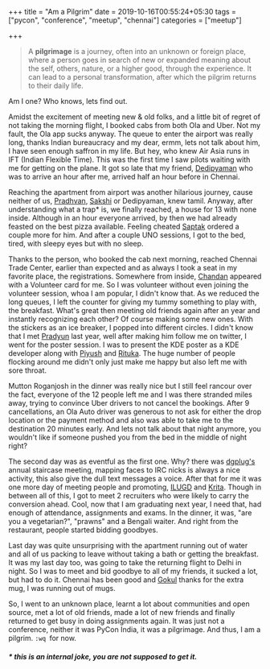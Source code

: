 +++
title = "Am a Pilgrim"
date = 2019-10-16T00:55:24+05:30
tags = ["pycon", "conference", "meetup", "chennai"]
categories = ["meetup"]

+++

> A **pilgrimage** is a journey, often into an unknown or foreign place, where a person goes in search of new or expanded meaning about the self, others, nature, or a higher good, through the experience. It can lead to a personal transformation, after which the pilgrim returns to their daily life.

Am I one? Who knows, lets find out.

Amidst the excitement of meeting new & old folks, and a little bit of regret of not taking the morning flight, I booked cabs from both Ola and Uber. Not my fault, the Ola app sucks anyway. The queue to enter the airport was really long, thanks Indian bureaucracy and my dear, ermm, lets not talk about him, I have seen enough saffron in my life. But hey, who knew Air Asia runs in IFT (Indian Flexible Time). This was the first time I saw pilots waiting with me for getting on the plane. It got so late that my friend, [Dedipyaman](https://twitter.com/2DSharp) who was to arrive an hour after me, arrived half an hour before in Chennai.

Reaching the apartment from airport was another hilarious journey, cause neither of us, [Pradhvan](https://twitter.com/BishtPradhvan), [Sakshi](https://twitter.com/sakshisangwan04) or Dedipyaman, knew tamil. Anyway, after understanding what a trap* is, we finally reached, a house for 13 with none inside. Although in an hour everyone arrived, by then we had already feasted on the best pizza available. Feeling cheated [Saptak](https://twitter.com/Saptak013) ordered a couple more for him. And after a couple UNO sessions, I got to the bed, tired, with sleepy eyes but with no sleep.

Thanks to the person, who booked the cab next morning, reached Chennai Trade Center, earlier than expected and as always I took a seat in my favorite place, the registrations. Somewhere from inside, [Chandan](https://twitter.com/raukadah) appeared with a Volunteer card for me. So I was volunteer without even joining the volunteer session, whoa I am popular, I didn't know that. As we reduced the long queues, I left the counter for giving my tummy something to play with, the breakfast. What's great then meeting old friends again after an year and instantly recognizing each other? Of course making some new ones. With the stickers as an ice breaker, I popped into different circles. I didn't know that I met [Pradyun](https://twitter.com/pradyunsg) last year, well after making him follow me on twitter, I went for the poster session. I was to present the KDE poster as a KDE developer along with [Piyush](https://twitter.com/brute4s99) and [Rituka](https://twitter.com/orepoala). The huge number of people flocking around me didn't only just make me happy but also left me with sore throat.

Mutton Roganjosh in the dinner was really nice but I still feel rancour over the fact, everyone of the 12 people left me and I was there stranded miles away, trying to convince Uber drivers to not cancel the bookings. After 9 cancellations, an Ola Auto driver was generous to not ask for either the drop location or the payment method and also was able to take me to the destination 20 minutes early. And lets not talk about that night anymore, you wouldn't like if someone pushed you from the bed in the middle of night right?

The second day was as eventful as the first one. Why? there was [dgplug's](https://dgplug.org/archive/) annual staircase meeting, mapping faces to IRC nicks is always a nice activity, this also give the dull text messages a voice. After that for me it was one more day of meeting people and promoting, [ILUGD](https://www.linuxdelhi.org/) and [Krita](https://www.linuxdelhi.org/). Though in between all of this, I got to meet 2 recruiters who were likely to carry the conversion ahead. Cool, now that I am graduating next year, I need that, had enough of attendance, assignments and exams. In the dinner, it was, "are you a vegetarian?", "prawns" and a Bengali waiter. And right from the restaurant, people started bidding goodbyes.

Last day was quite unsurprising with the apartment running out of water and all of us packing to leave without taking a bath or getting the breakfast. It was my last day too, was going to take the returning flight to Delhi in night. So I was to meet and bid goodbye to all of my friends, it sucked a lot, but had to do it. Chennai has been good and [Gokul](https://twitter.com/gokul0369) thanks for the extra mug, I was running out of mugs.

So, I went to an unknown place, learnt a lot about communities and open source, met a lot of old friends, made a lot of new friends and finally returned to get busy in doing assignments again. It was just not a conference, neither it was PyCon India, it was a pilgrimage. And thus, I am a pilgrim. `:wq `for now.

##### * this is an internal joke, you are not supposed to get it.